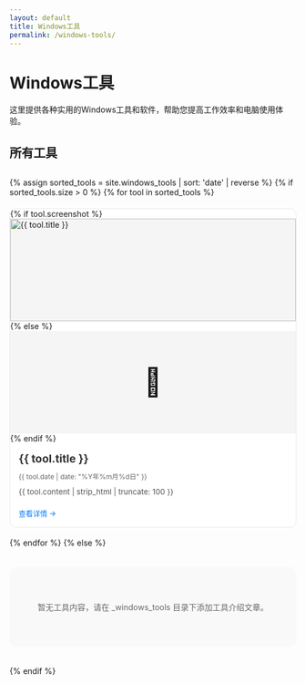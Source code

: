 ```yaml
---
layout: default
title: Windows工具
permalink: /windows-tools/
---
```


# Windows工具

这里提供各种实用的Windows工具和软件，帮助您提高工作效率和电脑使用体验。

## 所有工具

<div class="tool-grid">
  {% assign sorted_tools = site.windows_tools | sort: 'date' | reverse %}
  {% if sorted_tools.size > 0 %}
    {% for tool in sorted_tools %}
      <div class="tool-card">
        {% if tool.screenshot %}
          <div class="tool-image">
            <img src="{{ tool.screenshot }}" alt="{{ tool.title }}" loading="lazy">
          </div>
        {% else %}
          <div class="tool-image placeholder">
            <div class="placeholder-icon">🔧</div>
          </div>
        {% endif %}
        <div class="tool-info">
          <h3><a href="{{ tool.url }}">{{ tool.title }}</a></h3>
          <div class="tool-meta">
            <span class="tool-date">{{ tool.date | date: "%Y年%m月%d日" }}</span>
          </div>
          <div class="tool-excerpt">
            {{ tool.content | strip_html | truncate: 100 }}
          </div>
          <a href="{{ tool.url }}" class="read-more">查看详情 →</a>
        </div>
      </div>
    {% endfor %}
  {% else %}
    <p class="no-content">暂无工具内容，请在 _windows_tools 目录下添加工具介绍文章。</p>
  {% endif %}
</div>

<style>
  .tool-grid {
    display: grid;
    grid-template-columns: repeat(auto-fill, minmax(300px, 1fr));
    gap: 20px;
    margin-top: 30px;
  }
  
  .tool-card {
    background-color: #ffffff;
    border: 1px solid #eaeaea;
    border-radius: 12px;
    overflow: hidden;
    transition: transform 0.3s ease, box-shadow 0.3s ease;
    display: flex;
    flex-direction: column;
    height: 100%;
  }
  
  .tool-card:hover {
    transform: translateY(-5px);
    box-shadow: 0 10px 20px rgba(0,0,0,0.1);
  }
  
  .tool-image {
    height: 180px;
    overflow: hidden;
    background-color: #f5f5f5;
  }
  
  .tool-image img {
    width: 100%;
    height: 100%;
    object-fit: cover;
    transition: transform 0.3s ease;
  }
  
  .tool-card:hover .tool-image img {
    transform: scale(1.05);
  }
  
  .tool-image.placeholder {
    display: flex;
    align-items: center;
    justify-content: center;
  }
  
  .placeholder-icon {
    font-size: 48px;
  }
  
  .tool-info {
    padding: 15px;
    flex: 1;
    display: flex;
    flex-direction: column;
  }
  
  .tool-info h3 {
    margin-top: 0;
    margin-bottom: 10px;
    font-size: 1.2rem;
  }
  
  .tool-info h3 a {
    color: #333;
    text-decoration: none;
  }
  
  .tool-info h3 a:hover {
    color: #007bff;
  }
  
  .tool-meta {
    color: #666;
    font-size: 0.85em;
    margin-bottom: 10px;
  }
  
  .tool-excerpt {
    color: #555;
    margin-bottom: 15px;
    flex: 1;
    font-size: 0.95em;
    line-height: 1.5;
  }
  
  .read-more {
    color: #007bff;
    text-decoration: none;
    font-weight: 500;
    font-size: 0.9em;
  }
  
  .read-more:hover {
    text-decoration: underline;
  }
  
  .no-content {
    grid-column: 1 / -1;
    text-align: center;
    padding: 60px 20px;
    color: #666;
    background-color: #f9f9f9;
    border-radius: 12px;
  }
  
  @media (max-width: 768px) {
    .tool-grid {
      grid-template-columns: 1fr;
      gap: 15px;
    }
    
    .tool-image {
      height: 160px;
    }
  }
</style>